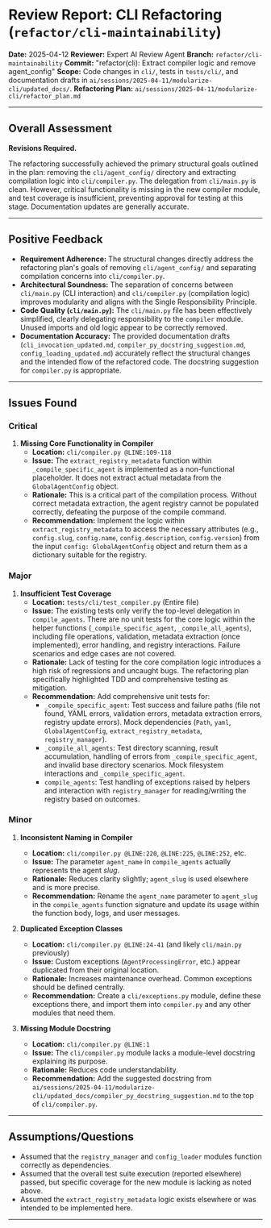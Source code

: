 # Review Report: CLI Refactoring (`refactor/cli-maintainability`)

**Date:** 2025-04-12
**Reviewer:** Expert AI Review Agent
**Branch:** `refactor/cli-maintainability`
**Commit:** "refactor(cli): Extract compiler logic and remove agent_config"
**Scope:** Code changes in `cli/`, tests in `tests/cli/`, and documentation drafts in `ai/sessions/2025-04-11/modularize-cli/updated_docs/`.
**Refactoring Plan:** `ai/sessions/2025-04-11/modularize-cli/refactor_plan.md`

---

## Overall Assessment

**Revisions Required.**

The refactoring successfully achieved the primary structural goals outlined in the plan: removing the `cli/agent_config/` directory and extracting compilation logic into `cli/compiler.py`. The delegation from `cli/main.py` is clean. However, critical functionality is missing in the new compiler module, and test coverage is insufficient, preventing approval for testing at this stage. Documentation updates are generally accurate.

---

## Positive Feedback

*   **Requirement Adherence:** The structural changes directly address the refactoring plan's goals of removing `cli/agent_config/` and separating compilation concerns into `cli/compiler.py`.
*   **Architectural Soundness:** The separation of concerns between `cli/main.py` (CLI interaction) and `cli/compiler.py` (compilation logic) improves modularity and aligns with the Single Responsibility Principle.
*   **Code Quality (`cli/main.py`):** The `cli/main.py` file has been effectively simplified, clearly delegating responsibility to the `compiler` module. Unused imports and old logic appear to be correctly removed.
*   **Documentation Accuracy:** The provided documentation drafts (`cli_invocation_updated.md`, `compiler_py_docstring_suggestion.md`, `config_loading_updated.md`) accurately reflect the structural changes and the intended flow of the refactored code. The docstring suggestion for `compiler.py` is appropriate.

---

## Issues Found

### Critical

1.  **Missing Core Functionality in Compiler**
    *   **Location:** `cli/compiler.py @LINE:109-118`
    *   **Issue:** The `extract_registry_metadata` function within `_compile_specific_agent` is implemented as a non-functional placeholder. It does not extract actual metadata from the `GlobalAgentConfig` object.
    *   **Rationale:** This is a critical part of the compilation process. Without correct metadata extraction, the agent registry cannot be populated correctly, defeating the purpose of the compile command.
    *   **Recommendation:** Implement the logic within `extract_registry_metadata` to access the necessary attributes (e.g., `config.slug`, `config.name`, `config.description`, `config.version`) from the input `config: GlobalAgentConfig` object and return them as a dictionary suitable for the registry.

### Major

1.  **Insufficient Test Coverage**
    *   **Location:** `tests/cli/test_compiler.py` (Entire file)
    *   **Issue:** The existing tests only verify the top-level delegation in `compile_agents`. There are no unit tests for the core logic within the helper functions (`_compile_specific_agent`, `_compile_all_agents`), including file operations, validation, metadata extraction (once implemented), error handling, and registry interactions. Failure scenarios and edge cases are not covered.
    *   **Rationale:** Lack of testing for the core compilation logic introduces a high risk of regressions and uncaught bugs. The refactoring plan specifically highlighted TDD and comprehensive testing as mitigation.
    *   **Recommendation:** Add comprehensive unit tests for:
        *   `_compile_specific_agent`: Test success and failure paths (file not found, YAML errors, validation errors, metadata extraction errors, registry update errors). Mock dependencies (`Path`, `yaml`, `GlobalAgentConfig`, `extract_registry_metadata`, `registry_manager`).
        *   `_compile_all_agents`: Test directory scanning, result accumulation, handling of errors from `_compile_specific_agent`, and invalid base directory scenarios. Mock filesystem interactions and `_compile_specific_agent`.
        *   `compile_agents`: Test handling of exceptions raised by helpers and interaction with `registry_manager` for reading/writing the registry based on outcomes.

### Minor

1.  **Inconsistent Naming in Compiler**
    *   **Location:** `cli/compiler.py @LINE:220`, `@LINE:225`, `@LINE:252`, etc.
    *   **Issue:** The parameter `agent_name` in `compile_agents` actually represents the agent *slug*.
    *   **Rationale:** Reduces clarity slightly; `agent_slug` is used elsewhere and is more precise.
    *   **Recommendation:** Rename the `agent_name` parameter to `agent_slug` in the `compile_agents` function signature and update its usage within the function body, logs, and user messages.

2.  **Duplicated Exception Classes**
    *   **Location:** `cli/compiler.py @LINE:24-41` (and likely `cli/main.py` previously)
    *   **Issue:** Custom exceptions (`AgentProcessingError`, etc.) appear duplicated from their original location.
    *   **Rationale:** Increases maintenance overhead. Common exceptions should be defined centrally.
    *   **Recommendation:** Create a `cli/exceptions.py` module, define these exceptions there, and import them into `compiler.py` and any other modules that need them.

3.  **Missing Module Docstring**
    *   **Location:** `cli/compiler.py @LINE:1`
    *   **Issue:** The `cli/compiler.py` module lacks a module-level docstring explaining its purpose.
    *   **Rationale:** Reduces code understandability.
    *   **Recommendation:** Add the suggested docstring from `ai/sessions/2025-04-11/modularize-cli/updated_docs/compiler_py_docstring_suggestion.md` to the top of `cli/compiler.py`.

---

## Assumptions/Questions

*   Assumed that the `registry_manager` and `config_loader` modules function correctly as dependencies.
*   Assumed that the overall test suite execution (reported elsewhere) passed, but specific coverage for the new module is lacking as noted above.
*   Assumed the `extract_registry_metadata` logic exists elsewhere or was intended to be implemented here.

---